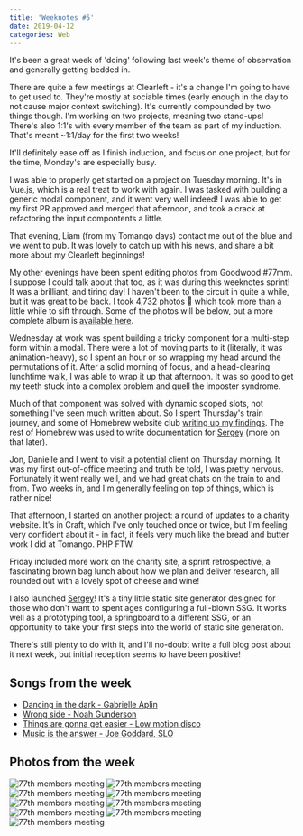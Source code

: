 ```yaml
---
title: 'Weeknotes #5'
date: 2019-04-12
categories: Web
---
```


It's been a great week of 'doing' following last week's theme of observation and generally getting bedded in.

There are quite a few meetings at Clearleft - it's a change I'm going to have to get used to. They're mostly at sociable times (early enough in the day to not cause major context switching). It's currently compounded by two things though. I'm working on two projects, meaning two stand-ups! There's also 1:1's with every member of the team as part of my induction. That's meant ~1:1/day for the first two weeks!

It'll definitely ease off as I finish induction, and focus on one project, but for the time, Monday's are especially busy.

I was able to properly get started on a project on Tuesday morning. It's in Vue.js, which is a real treat to work with again. I was tasked with building a generic modal component, and it went very well indeed! I was able to get my first PR approved and merged that afternoon, and took a crack at refactoring the input compontents a little.

That evening, Liam (from my Tomango days) contact me out of the blue and we went to pub. It was lovely to catch up with his news, and share a bit more about my Clearleft beginnings!

My other evenings have been spent editing photos from Goodwood #77mm. I suppose I could talk about that too, as it was during this weeknotes sprint! It was a brilliant, and tiring day! I haven't been to the circuit in quite a while, but it was great to be back. I took 4,732 photos 😬 which took more than a little while to sift through. Some of the photos will be below, but a more complete album is [available here](https://photography.trysmudford.com/gallery/goodwood-77th-members-meeting/).

Wednesday at work was spent building a tricky component for a multi-step form within a modal. There were a lot of moving parts to it (literally, it was animation-heavy), so I spent an hour or so wrapping my head around the permutations of it. After a solid morning of focus, and a head-clearing lunchtime walk, I was able to wrap it up that afternoon. It was so good to get my teeth stuck into a complex problem and quell the imposter syndrome.

Much of that component was solved with dynamic scoped slots, not something I've seen much written about. So I spent Thursday's train journey, and some of Homebrew website club [writing up my findings](/blog/dynamic-scoped-slots-in-vue-js/). The rest of Homebrew was used to write documentation for [Sergey](https://sergey.cool/) (more on that later).

Jon, Danielle and I went to visit a potential client on Thursday morning. It was my first out-of-office meeting and truth be told, I was pretty nervous. Fortunately it went really well, and we had great chats on the train to and from. Two weeks in, and I'm generally feeling on top of things, which is rather nice!

That afternoon, I started on another project: a round of updates to a charity website. It's in Craft, which I've only touched once or twice, but I'm feeling very confident about it - in fact, it feels very much like the bread and butter work I did at Tomango. PHP FTW.

Friday included more work on the charity site, a sprint retrospective, a fascinating brown bag lunch about how we plan and deliver research, all rounded out with a lovely spot of cheese and wine!

I also launched [Sergey](https://sergey.cool)! It's a tiny little static site generator designed for those who don't want to spent ages configuring a full-blown SSG. It works well as a prototyping tool, a springboard to a different SSG, or an opportunity to take your first steps into the world of static site generation.

There's still plenty to do with it, and I'll no-doubt write a full blog post about it next week, but initial reception seems to have been positive!

## Songs from the week

- [Dancing in the dark - Gabrielle Aplin](https://open.spotify.com/track/32Hf2LZwF479f8mWhTgkyY)
- [Wrong side - Noah Gunderson](https://open.spotify.com/track/0vM54PL6yhlDW6um2B2Pzd)
- [Things are gonna get easier - Low motion disco](https://open.spotify.com/track/5PjwpUcHx1zvnMDmQHhFU4)
- [Music is the answer - Joe Goddard, SLO](https://open.spotify.com/track/4Gyx7Nq6WySuaY6aE8aT8t)

## Photos from the week

![77th members meeting](/images/blog/weeknotes-5-0.jpg)
![77th members meeting](/images/blog/weeknotes-5-1.jpg)
![77th members meeting](/images/blog/weeknotes-5-2.jpg)
![77th members meeting](/images/blog/weeknotes-5-3.jpg)
![77th members meeting](/images/blog/weeknotes-5-3.5.jpg)
![77th members meeting](/images/blog/weeknotes-5-4.jpg)
![77th members meeting](/images/blog/weeknotes-5-5.jpg)
![77th members meeting](/images/blog/weeknotes-5-6.jpg)
![77th members meeting](/images/blog/weeknotes-5-7.jpg)
